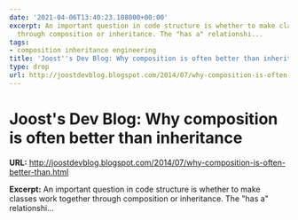 ```yaml
---
date: '2021-04-06T13:40:23.108000+00:00'
excerpt: An important question in code structure is whether to make classes work together
  through composition or inheritance. The "has a" relationshi...
tags:
- composition inheritance engineering
title: 'Joost''s Dev Blog: Why composition is often better than inheritance'
type: drop
url: http://joostdevblog.blogspot.com/2014/07/why-composition-is-often-better-than.html
---
```


# Joost's Dev Blog: Why composition is often better than inheritance

**URL:** http://joostdevblog.blogspot.com/2014/07/why-composition-is-often-better-than.html

**Excerpt:** An important question in code structure is whether to make classes work together through composition or inheritance. The "has a" relationshi...
